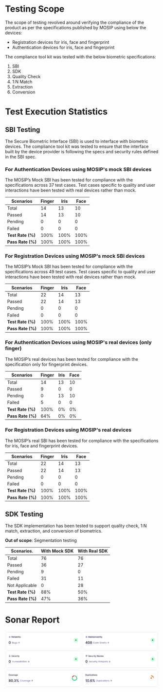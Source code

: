 # Testing Scope

The scope of testing revolved around verifying the compliance of the product as per the specifications published by MOSIP using below the devices:

* Registration devices for iris, face and fingerprint
* Authentication devices for iris, face and fingerprint

The compliance tool kit was tested with the below biometric specifications:

1. SBI 
1. SDK
  1. Quality Check
  2. 1:N Match
  3. Extraction
  4. Conversion 

# Test Execution Statistics

## SBI Testing
The Secure Biometric Interface (SBI) is used to interface with biometric devices. The compliance tool kit was tested to ensure that the interface built by the device provider is following the specs and security rules defined in the SBI spec.

### For Authentication Devices using MOSIP's mock SBI devices
The MOSIP’s Mock SBI has been tested for compliance with the specifications across 37 test cases. Test cases specific to quality and user interactions have been tested with real devices rather than mock.

|**Scenarios**| **Finger** | **Iris** | **Face** |
|-------------|------------|----------|----------|
| Total       | 14         | 13       | 10       |
| Passed      | 14         | 13       | 10       |
| Pending     | 0          | 0        | 0        |
| Failed      | 0          | 0        | 0        |
| **Test Rate (%)** | 100% | 100% | 100% |
| **Pass Rate (%)** | 100% | 100% | 100% |

### For Registration Devices using MOSIP's mock SBI devices
The MOSIP’s Mock SBI has been tested for compliance with the specifications across 49 test cases. Test cases specific to quality and user interactions have been tested with real devices rather than mock.

|**Scenarios**| **Finger** | **Iris** | **Face** |
|-------------|------------|----------|----------|
| Total       | 22         | 14       | 13       |
| Passed      | 22         | 14       | 13       |
| Pending     | 0          | 0        | 0        |
| Failed      | 0          | 0        | 0        |
| **Test Rate (%)** | 100% | 100% | 100% |
| **Pass Rate (%)** | 100% | 100% | 100% |

### For Authentication Devices using MOSIP's real devices (only finger)
The MOSIP’s real devices has been tested for compliance with the specification only for fingerprint devices. 

|**Scenarios**| **Finger** | **Iris** | **Face** |
|-------------|------------|----------|----------|
| Total       | 14         | 13       | 10       |
| Passed      | 9          | 0        | 0        |
| Pending     | 0          | 13       | 10       |
| Failed      | 5          | 0        | 0        |
| **Test Rate (%)** | 100% | 0% | 0% |
| **Pass Rate (%)** | 64%  | 0% | 0% |

### For Registration Devices using MOSIP's real devices
The MOSIP’s real SBI has been tested for compliance with the specifications for iris, face and fingerprint devices. 

|**Scenarios**| **Finger** | **Iris** | **Face** |
|-------------|------------|----------|----------|
| Total       | 22         | 14       | 13       |
| Passed      | 22         | 14       | 13       |
| Pending     | 0          | 0        | 0        |
| Failed      | 0          | 0        | 0        |
| **Test Rate (%)** | 100% | 100% | 100% |
| **Pass Rate (%)** | 100% | 100% | 100% |

## SDK Testing
The SDK implementation has been tested to support quality check, 1:N match, extraction, and conversion of biometrics.

**Out of scope**: Segmentation testing

|**Scenarios**.  | **With Mock SDK** | **With Real SDK** |
|----------------|-------------------|-------------------|
| Total          | 76                | 76                |
| Passed         | 36                | 27                |
| Pending        | 9                 | 0                 |
| Failed         | 31                | 11                |
| Not Applicable | 0                 | 28                |
| **Test Rate (%)** | 88% | 50% |
| **Pass Rate (%)** | 47% | 36% |

# Sonar Report

![](_images/ctk-0.0.9-sonar-report.png)

